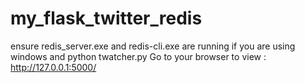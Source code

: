 # my_flask_twitter_redis

ensure redis_server.exe and redis-cli.exe are running if you are using windows and 
python twatcher.py 
Go to your browser to view : http://127.0.0.1:5000/
